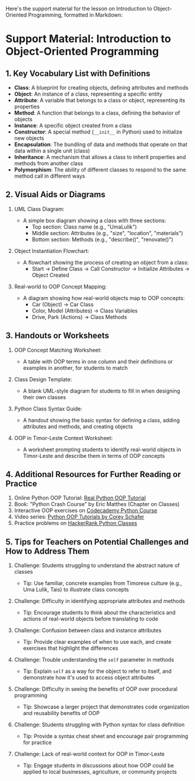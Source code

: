 Here's the support material for the lesson on Introduction to Object-Oriented Programming, formatted in Markdown:

# Support Material: Introduction to Object-Oriented Programming

## 1. Key Vocabulary List with Definitions

- **Class**: A blueprint for creating objects, defining attributes and methods
- **Object**: An instance of a class, representing a specific entity
- **Attribute**: A variable that belongs to a class or object, representing its properties
- **Method**: A function that belongs to a class, defining the behavior of objects
- **Instance**: A specific object created from a class
- **Constructor**: A special method (`__init__` in Python) used to initialize new objects
- **Encapsulation**: The bundling of data and methods that operate on that data within a single unit (class)
- **Inheritance**: A mechanism that allows a class to inherit properties and methods from another class
- **Polymorphism**: The ability of different classes to respond to the same method call in different ways

## 2. Visual Aids or Diagrams

1. UML Class Diagram:
   - A simple box diagram showing a class with three sections:
     - Top section: Class name (e.g., "UmaLulik")
     - Middle section: Attributes (e.g., "size", "location", "materials")
     - Bottom section: Methods (e.g., "describe()", "renovate()")

2. Object Instantiation Flowchart:
   - A flowchart showing the process of creating an object from a class:
     - Start → Define Class → Call Constructor → Initialize Attributes → Object Created

3. Real-world to OOP Concept Mapping:
   - A diagram showing how real-world objects map to OOP concepts:
     - Car (Object) → Car Class
     - Color, Model (Attributes) → Class Variables
     - Drive, Park (Actions) → Class Methods

## 3. Handouts or Worksheets

1. OOP Concept Matching Worksheet:
   - A table with OOP terms in one column and their definitions or examples in another, for students to match

2. Class Design Template:
   - A blank UML-style diagram for students to fill in when designing their own classes

3. Python Class Syntax Guide:
   - A handout showing the basic syntax for defining a class, adding attributes and methods, and creating objects

4. OOP in Timor-Leste Context Worksheet:
   - A worksheet prompting students to identify real-world objects in Timor-Leste and describe them in terms of OOP concepts

## 4. Additional Resources for Further Reading or Practice

1. Online Python OOP Tutorial: [Real Python OOP Tutorial](https://realpython.com/python3-object-oriented-programming/)
2. Book: "Python Crash Course" by Eric Matthes (Chapter on Classes)
3. Interactive OOP exercises on [Codecademy Python Course](https://www.codecademy.com/learn/learn-python-3)
4. Video series: [Python OOP Tutorials by Corey Schafer](https://www.youtube.com/playlist?list=PL-osiE80TeTsqhIuOqKhwlXsIBIdSeYtc)
5. Practice problems on [HackerRank Python Classes](https://www.hackerrank.com/domains/python?filters%5Bsubdomains%5D%5B%5D=classes)

## 5. Tips for Teachers on Potential Challenges and How to Address Them

1. Challenge: Students struggling to understand the abstract nature of classes
   - Tip: Use familiar, concrete examples from Timorese culture (e.g., Uma Lulik, Tais) to illustrate class concepts

2. Challenge: Difficulty in identifying appropriate attributes and methods
   - Tip: Encourage students to think about the characteristics and actions of real-world objects before translating to code

3. Challenge: Confusion between class and instance attributes
   - Tip: Provide clear examples of when to use each, and create exercises that highlight the differences

4. Challenge: Trouble understanding the `self` parameter in methods
   - Tip: Explain `self` as a way for the object to refer to itself, and demonstrate how it's used to access object attributes

5. Challenge: Difficulty in seeing the benefits of OOP over procedural programming
   - Tip: Showcase a larger project that demonstrates code organization and reusability benefits of OOP

6. Challenge: Students struggling with Python syntax for class definition
   - Tip: Provide a syntax cheat sheet and encourage pair programming for practice

7. Challenge: Lack of real-world context for OOP in Timor-Leste
   - Tip: Engage students in discussions about how OOP could be applied to local businesses, agriculture, or community projects